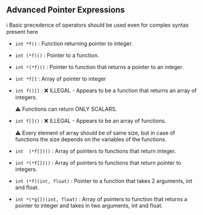 ## Advanced Pointer Expressions
:information_source: Basic precedence of operators should be used even for complex syntax present here <p> 
- `int *f()` 	:	Function returning pointer to integer.
- `int (*f)()`	:	Pointer to a function.
- `int *(*f)()`	:	Pointer to function that returns a pointer to an integer.
- `int *f[]` 	: 	Array of pointer to integer
- `int f()[]`	: 	:x: ILLEGAL - Appears to be a function that returns an array of integers.<p>
:warning: Functions can return ONLY SCALARS.<p>

- `int f[]()` 	: 	:x: ILLEGAL - Appears to be an array of functions.<p>
:warning: Every element of array should be of same size, but in case of functions the size depends on the variables of the functions.

- `int  (*f[])()`	:	Array of pointers to functions that return integer.
- `int *(*f[])()`	:	Array of pointers to functions that return pointer to integers.<p>

- `int (*f)(int, float)`		: 	Pointer to a function that takes 2 arguments, int and float.
- `int *(*g[])(int, float)`	:	Array of pointers to function that returns a pointer to integer and takes in two arguments, int and float. 
